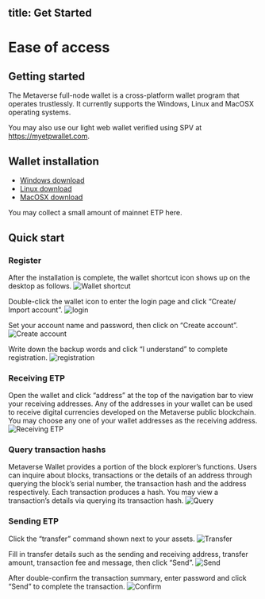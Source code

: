 title: Get Started
---

# Ease of access
## Getting started
The Metaverse full-node wallet is a cross-platform wallet program that operates trustlessly. It currently supports the Windows, Linux and MacOSX operating systems.

You may also use our light web wallet verified using SPV at https://myetpwallet.com.

## Wallet installation
* [Windows download](desktop.html)
* [Linux download](setup-linux.html)
* [MacOSX download](desktop.html)

You may collect a small amount of mainnet ETP here. 

## Quick start
### Register
After the installation is complete, the wallet shortcut icon shows up on the desktop as follows.
![Wallet shortcut](/images/i/NSSQP9f.png)

Double-click the wallet icon to enter the login page and click “Create/ Import account”.
![login](/images/i/zH7W7nD.png)

Set your account name and password, then click on “Create account”.
![Create account](/images/i/zkaWK6X.png)

Write down the backup words and click “I understand” to complete registration.
![registration](/images/i/GIIMD6M.png)

### Receiving ETP
Open the wallet and click “address” at the top of the navigation bar to view your receiving addresses. Any of the addresses in your wallet can be used to receive digital currencies developed on the Metaverse public blockchain. You may choose any one of your wallet addresses as the receiving address.
![Receiving ETP](/images/i/EVtDX8k.png)

### Query transaction hashs
Metaverse Wallet provides a portion of the block explorer’s functions. Users can inquire about blocks, transactions or the details of an address through querying the block’s serial number, the transaction hash and the address respectively. Each transaction produces a hash. You may view a transaction’s details via querying its transaction hash.
![Query](/images/i/Uc9vWtq.png)

### Sending ETP
Click the “transfer” command shown next to your assets. 
![Transfer](/images/i/jfwy1jx.png)

Fill in transfer details such as the sending and receiving address, transfer amount, transaction fee and message, then click “Send”.
![Send](/images/i/8WYOwxm.png)

After double-confirm the transaction summary, enter password and click “Send” to complete the transaction.
![Confirm](/images/i/Pk4V9Hs.png)
